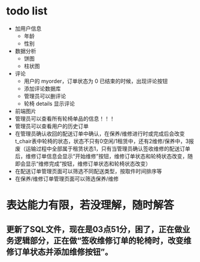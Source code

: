 # todo list

- 加用户信息
  - 年龄
  - 性别
- 数据分析
    - 饼图
    - 柱状图
- 评论
  - 用户的 myorder，订单状态为 0 已结束的时候，出现评论按钮
  - 添加评论数据库
  - 管理员可以删评论
  - 轮椅 details 显示评论
- 前端图片
- 管理员可以查看所有轮椅单品的信息！！！
- 管理员可以查看用户的历史订单
- 在管理员确认收回的配送订单中确认，在保养/维修进行时或完成后会改变t_chair表中轮椅的状态，状态不只有0空闲/1租赁中，还有2维修/保养中，3报废（运输过程中全部属于租赁状态1，只有当管理员确认签收维修的配送订单后，维修订单信息会显示“开始维修”按钮，维修订单状态和轮椅状态改变，随即会显示“维修完成”按钮，维修订单状态和轮椅状态改变）
- 在配送订单管理页面可以筛选不同配送类型，按取件时间排序等
- 在保养/维修订单管理页面可以筛选保养/维修

# 表达能力有限，若没理解，随时解答
## 更新了SQL文件，现在是03点51分，困了，正在做业务逻辑部分，正在做“签收维修订单的轮椅时，改变维修订单状态并添加维修按钮”。